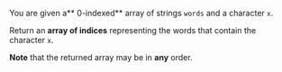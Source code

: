 You are given a** 0-indexed** array of strings `words` and a character `x`.

Return an **array of indices** representing the words that contain the character `x`.

**Note** that the returned array may be in **any** order.